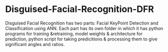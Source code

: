 # Disguised-Facial-Recognition-DFR
Disguised Facial Recognition has two parts: Facial KeyPoint Detection and Classification using ANN.
Each part has its own folder in which it has python programs for training &retraining, model weights & architecture for prediction, python script for taking predicitions & processing them to give significant angles and ratios.
